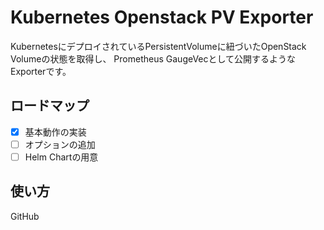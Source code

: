 # Kubernetes Openstack PV Exporter

KubernetesにデプロイされているPersistentVolumeに紐づいたOpenStack Volumeの状態を取得し、
Prometheus GaugeVecとして公開するようなExporterです。

## ロードマップ

- [x] 基本動作の実装
- [ ] オプションの追加
- [ ] Helm Chartの用意

## 使い方

GitHub 
